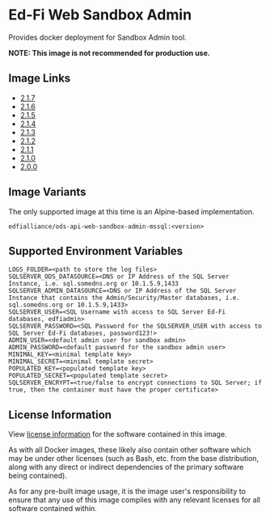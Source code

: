 # Ed-Fi Web Sandbox Admin
Provides docker deployment for Sandbox Admin tool.

**NOTE: This image is not recommended for production use.**

## Image Links
- [2.1.7](https://github.com/Ed-Fi-Alliance-OSS/Ed-Fi-ODS-Docker/blob/v2.1.7/Web-Sandbox-Admin/Alpine/mssql/Dockerfile)
- [2.1.6](https://github.com/Ed-Fi-Alliance-OSS/Ed-Fi-ODS-Docker/blob/v2.1.6/Web-Sandbox-Admin/Alpine/mssql/Dockerfile)
- [2.1.5](https://github.com/Ed-Fi-Alliance-OSS/Ed-Fi-ODS-Docker/blob/v2.1.5/Web-Sandbox-Admin/Alpine/mssql/Dockerfile)
- [2.1.4](https://github.com/Ed-Fi-Alliance-OSS/Ed-Fi-ODS-Docker/blob/v2.1.4/Web-Sandbox-Admin/Alpine/mssql/Dockerfile)
- [2.1.3](https://github.com/Ed-Fi-Alliance-OSS/Ed-Fi-ODS-Docker/blob/v2.1.3/Web-Sandbox-Admin/Alpine/mssql/Dockerfile)
- [2.1.2](https://github.com/Ed-Fi-Alliance-OSS/Ed-Fi-ODS-Docker/blob/v2.1.2/Web-Sandbox-Admin/Alpine/mssql/Dockerfile)
- [2.1.1](https://github.com/Ed-Fi-Alliance-OSS/Ed-Fi-ODS-Docker/blob/v2.1.1/Web-Sandbox-Admin/Alpine/mssql/Dockerfile)
- [2.1.0](https://github.com/Ed-Fi-Alliance-OSS/Ed-Fi-ODS-Docker/blob/v2.1.0/Web-Sandbox-Admin/Alpine/mssql/Dockerfile)
- [2.0.0](https://github.com/Ed-Fi-Alliance-OSS/Ed-Fi-ODS-Docker/blob/v2.0.0/Web-Sandbox-Admin/Alpine/mssql/Dockerfile)

## Image Variants
The only supported image at this time is an Alpine-based implementation.

`edfialliance/ods-api-web-sandbox-admin-mssql:<version>`

## Supported Environment Variables
```
LOGS_FOLDER=<path to store the log files>
SQLSERVER_ODS_DATASOURCE=<DNS or IP Address of the SQL Server Instance, i.e. sql.somedns.org or 10.1.5.9,1433
SQLSERVER_ADMIN_DATASOURCE=<DNS or IP Address of the SQL Server Instance that contains the Admin/Security/Master databases, i.e. sql.somedns.org or 10.1.5.9,1433>
SQLSERVER_USER=<SQL Username with access to SQL Server Ed-Fi databases, edfiadmin>
SQLSERVER_PASSWORD=<SQL Password for the SQLSERVER_USER with access to SQL Server Ed-Fi databases, password123!>
ADMIN_USER=<default admin user for sandbox admin>
ADMIN_PASSWORD=<default password for the sandbox admin user>
MINIMAL_KEY=<minimal template key>
MINIMAL_SECRET=<minimal template secret>
POPULATED_KEY=<populated template key>
POPULATED_SECRET=<populated template secret>
SQLSERVER_ENCRYPT=<true/false to encrypt connections to SQL Server; if true, then the container must have the proper certificate>
```

## License Information
View [license information](https://github.com/Ed-Fi-Alliance-OSS/Ed-Fi-ODS-Docker/blob/main/LICENSE) for the software contained in this image.

As with all Docker images, these likely also contain other software which may be under other licenses (such as Bash, etc. from the base distribution, along with any direct or indirect dependencies of the primary software being contained).

As for any pre-built image usage, it is the image user's responsibility to ensure that any use of this image complies with any relevant licenses for all software contained within.

